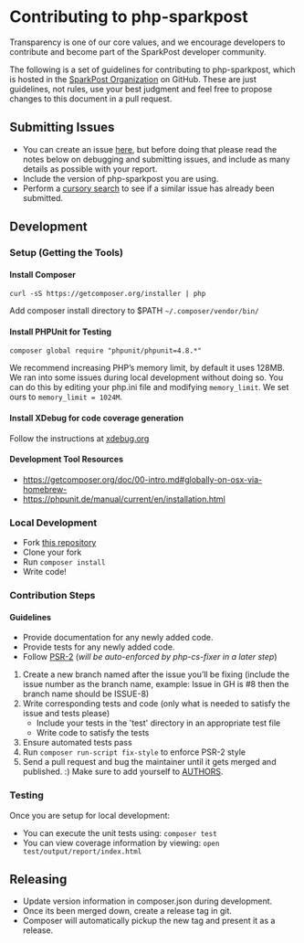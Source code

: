 # Contributing to php-sparkpost
Transparency is one of our core values, and we encourage developers to contribute and become part of the SparkPost developer community.

The following is a set of guidelines for contributing to php-sparkpost,
which is hosted in the [SparkPost Organization](https://github.com/sparkpost) on GitHub.
These are just guidelines, not rules, use your best judgment and feel free to
propose changes to this document in a pull request.

## Submitting Issues
* You can create an issue [here](https://github.com/sparkpost/php-sparkpost/issues/new), but
  before doing that please read the notes below on debugging and submitting issues,
  and include as many details as possible with your report.
* Include the version of php-sparkpost you are using.
* Perform a [cursory search](https://github.com/SparkPost/php-sparkpost/issues?q=is%3Aissue+is%3Aopen)
  to see if a similar issue has already been submitted.

## Development

### Setup (Getting the Tools)
#### Install Composer
```
curl -sS https://getcomposer.org/installer | php
```

Add composer install directory to $PATH `~/.composer/vendor/bin/`

#### Install PHPUnit for Testing
```
composer global require "phpunit/phpunit=4.8.*"
```

We recommend increasing PHP’s memory limit, by default it uses 128MB.  We ran into some issues during local development without doing so.  You can do this by editing your php.ini file and modifying `memory_limit`.  We set ours to `memory_limit = 1024M`.

#### Install XDebug for code coverage generation
Follow the instructions at [xdebug.org](http://xdebug.org/wizard.php)

#### Development Tool Resources
* https://getcomposer.org/doc/00-intro.md#globally-on-osx-via-homebrew-
* https://phpunit.de/manual/current/en/installation.html

### Local Development
* Fork [this repository](http://github.com/SparkPost/php-sparkpost)
* Clone your fork
* Run `composer install`
* Write code!

### Contribution Steps

#### Guidelines

- Provide documentation for any newly added code.
- Provide tests for any newly added code.
- Follow [PSR-2](http://www.php-fig.org/psr/psr-2/) (_will be auto-enforced by php-cs-fixer in a later step_)

1. Create a new branch named after the issue you’ll be fixing (include the issue number as the branch name, example: Issue in GH is #8 then the branch name should be ISSUE-8)
1. Write corresponding tests and code (only what is needed to satisfy the issue and tests please)
    * Include your tests in the 'test' directory in an appropriate test file
    * Write code to satisfy the tests
1. Ensure automated tests pass
1. Run `composer run-script fix-style` to enforce PSR-2 style
1. Send a pull request and bug the maintainer until it gets merged and published. :) Make sure to add yourself to [AUTHORS](https://github.com/SparkPost/php-sparkpost/blob/master/AUTHORS.md).


### Testing
Once you are setup for local development:
* You can execute the unit tests using: `composer test`
* You can view coverage information by viewing: `open test/output/report/index.html`

## Releasing

* Update version information in composer.json during development.
* Once its been merged down, create a release tag in git.
* Composer will automatically pickup the new tag and present it as a release.
